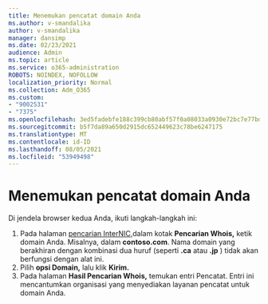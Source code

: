 ```yaml
---
title: Menemukan pencatat domain Anda
ms.author: v-smandalika
author: v-smandalika
manager: dansimp
ms.date: 02/23/2021
audience: Admin
ms.topic: article
ms.service: o365-administration
ROBOTS: NOINDEX, NOFOLLOW
localization_priority: Normal
ms.collection: Adm_O365
ms.custom:
- "9002531"
- "7375"
ms.openlocfilehash: 3ed5fadebfe188c399cb80abf57f0a08033a0930e72bc7e77bd9ac889638fe60
ms.sourcegitcommit: b5f7da89a650d2915dc652449623c78be6247175
ms.translationtype: MT
ms.contentlocale: id-ID
ms.lasthandoff: 08/05/2021
ms.locfileid: "53949498"
---
```

# <a name="find-your-domain-registrar"></a>Menemukan pencatat domain Anda

Di jendela browser kedua Anda, ikuti langkah-langkah ini:

1. Pada halaman [pencarian InterNIC,](https://lookup.icann.org/)dalam kotak **Pencarian Whois,** ketik domain Anda. Misalnya, dalam **contoso.com**. Nama domain yang berakhiran dengan kombinasi dua huruf (seperti **.ca** atau **.jp** ) tidak akan berfungsi dengan alat ini.
2. Pilih **opsi Domain,** lalu klik **Kirim.**
3. Pada halaman **Hasil Pencarian Whois,** temukan entri Pencatat. Entri ini mencantumkan organisasi yang menyediakan layanan pencatat untuk domain Anda.
